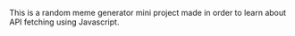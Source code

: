 This is a random meme generator mini project made in order to learn about API fetching using Javascript.


